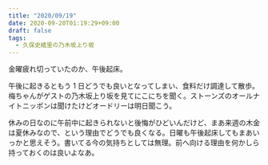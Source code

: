 ```yaml
---
title: "2020/09/19"
date: 2020-09-20T01:19:29+09:00
draft: false
tags: 
  - 久保史緒里の乃木坂上り坂
---
```


金曜疲れ切っていたのか、午後起床。

午後に起きるともう 1 日どうでも良いとなってしまい、食料だけ調達して散歩。梅ちゃんがゲストの乃木坂上り坂を見てにこにちを聞く。ストーンズのオールナイトニッポンは聞けたけどオードリーは明日聞こう。

休みの日なのに午前中に起きられないと後悔がひどいんだけど、まあ来週の木金は夏休みなので、という理由でどうでも良くなる。日曜も午後起床してもまあいっかと思えそう。書いてる今の気持ちとしては無理。前へ向ける理由を何かしら持っておくのは良いよなあ。
